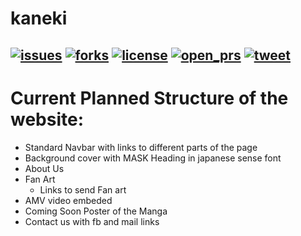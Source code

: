 # kaneki
[![issues](https://img.shields.io/github/issues-raw/mask-tech/kaneki?color=blue&style=plastic)](https://github.com/mask-tech/kaneki/issues)
[![forks](https://img.shields.io/github/forks/mask-tech/kaneki?color=dark%20green&style=plastic)](https://github.com/mask-tech/kaneki/network/members)
[![license](https://img.shields.io/github/license/mask-tech/kaneki?color=black&style=plastic)](https://github.com/mask-tech/kaneki/blob/master/LICENSE)
[![open_prs](https://img.shields.io/github/issues-pr/mask-tech/kaneki?style=plastic)](https://github.com/mask-tech/kaneki/pulls)
[![tweet](https://img.shields.io/twitter/url?style=social&url=https%3A%2F%2Fgithub.com%2Fmask-tech%2Fkaneki)](https://twitter.com/intent/tweet?text=Wow:&url=https%3A%2F%2Fgithub.com%2Fmask-tech%2Fkaneki)
---
# Current Planned Structure of the website:
- Standard Navbar with links to different parts of the page
- Background cover with MASK Heading in japanese sense font
- About Us
- Fan Art
  - Links to send Fan art
- AMV video embeded
- Coming Soon Poster of the Manga
- Contact us with fb and mail links

